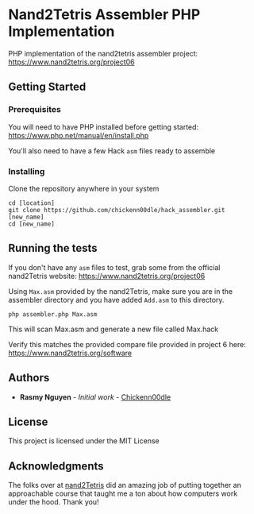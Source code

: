 # Nand2Tetris Assembler PHP Implementation 

PHP implementation of the nand2tetris assembler project:
https://www.nand2tetris.org/project06

## Getting Started

### Prerequisites

You will need to have PHP installed before getting started:
https://www.php.net/manual/en/install.php

You'll also need to have a few Hack `asm` files ready to assemble

### Installing

Clone the repository anywhere in your system

```
cd [location]
git clone https://github.com/chickenn00dle/hack_assembler.git [new_name]
cd [new_name]
```

## Running the tests

If you don't have any `asm` files to test, grab some from the official nand2Tetris website:
https://www.nand2tetris.org/project06

Using `Max.asm` provided by the nand2Tetris, make sure you are in the assembler directory and you have added `Add.asm` to this directory.

```
php assembler.php Max.asm
```

This will scan Max.asm and generate a new file called Max.hack

Verify this matches the provided compare file provided in project 6 here:
https://www.nand2tetris.org/software

## Authors

* **Rasmy Nguyen** - *Initial work* - [Chickenn00dle](https://github.com/chickenn00dle)

## License

This project is licensed under the MIT License

## Acknowledgments

The folks over at [nand2Tetris](www.nand2tetris.org) did an amazing job of putting together an approachable course that taught me a ton about how computers work under the hood. Thank you!

